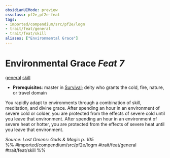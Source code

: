 ```yaml
---
obsidianUIMode: preview
cssclass: pf2e,pf2e-feat
tags:
- imported/compendium/src/pf2e/logm
- trait/feat/general
- trait/feat/skill
aliases: ["Environmental Grace"]
---
```

# Environmental Grace  *Feat 7*  
[general](general.md)  [skill](skill.md)  

- **Prerequisites**: master in [Survival](../skills.md#Survival); deity who grants the cold, fire, nature, or travel domain

You rapidly adapt to environments through a combination of skill, meditation, and divine grace. After spending an hour in an environment of severe cold or colder, you are protected from the effects of severe cold until you leave that environment. After spending an hour in an environment of severe heat or hotter, you are protected from the effects of severe heat until you leave that environment.

*Source: Lost Omens: Gods & Magic p. 105*  
%% #imported/compendium/src/pf2e/logm #trait/feat/general #trait/feat/skill %%